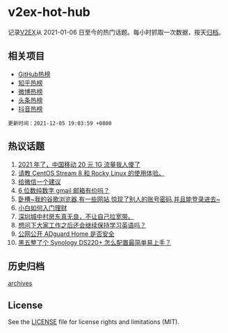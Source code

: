 # v2ex-hot-hub

 记录[V2EX](https://www.v2ex.com/)从 2021-01-06 日至今的热门话题。每小时抓取一次数据，按天[归档](archives)。
 
 ## 相关项目

- [GitHub热榜](https://github.com/snaildev/github-hot-hub)
- [知乎热榜](https://github.com/snaildev/zhihu-hot-hub)
- [微博热榜](https://github.com/snaildev/weibo-hot-hub)
- [头条热榜](https://github.com/snaildev/toutiao-hot-hub)
- [抖音热榜](https://github.com/snaildev/douyin-hot-hub)


 `更新时间：2021-12-05 19:03:59 +0800`

## 热议话题

1. [2021 年了，中国移动 20 元 1G 流量我人傻了](https://www.v2ex.com/t/820067)
1. [请教 CentOS Stream 8 和 Rocky Linux 的使用体验。](https://www.v2ex.com/t/820132)
1. [给微信一个建议](https://www.v2ex.com/t/820114)
1. [6 位数纯数字 gmail 邮箱有价吗？](https://www.v2ex.com/t/820134)
1. [卧槽~我的谷歌浏览器,有一些网站,惊现了别人的账号密码,并且能登录进去~](https://www.v2ex.com/t/820092)
1. [小白如何入门理财](https://www.v2ex.com/t/820094)
1. [深圳城中村房东真无良，不让自己拉宽带。](https://www.v2ex.com/t/820158)
1. [想问下大家工作之后还会继续保持学习英语吗？](https://www.v2ex.com/t/820066)
1. [公网公开 ADguard Home 是否安全](https://www.v2ex.com/t/820059)
1. [黑五整了个 Synology DS220+ 怎么配置最简单易上手？](https://www.v2ex.com/t/820101)

## 历史归档

[archives](archives)

## License

See the [LICENSE](LICENSE) file for license rights and limitations (MIT).
